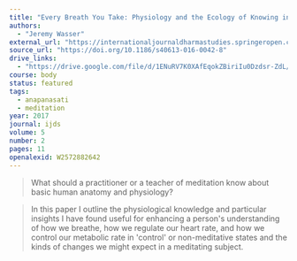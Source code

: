 ```yaml
---
title: "Every Breath You Take: Physiology and the Ecology of Knowing in Meditative Practice"
authors:
  - "Jeremy Wasser"
external_url: "https://internationaljournaldharmastudies.springeropen.com/track/pdf/10.1186/s40613-016-0042-8"
source_url: "https://doi.org/10.1186/s40613-016-0042-8"
drive_links:
  - "https://drive.google.com/file/d/1ENuRV7K0XAfEqokZBiriIu0Dzdsr-ZdL/view?usp=drivesdk"
course: body
status: featured
tags:
  - anapanasati
  - meditation
year: 2017
journal: ijds
volume: 5
number: 2
pages: 11
openalexid: W2572882642
---
```


> What should a practitioner or a teacher of meditation know about basic human anatomy and physiology?


> In this paper I outline the physiological knowledge and particular insights I have found useful for enhancing a person's understanding of how we breathe, how we regulate our heart rate, and how we control our metabolic rate in 'control' or non-meditative states and the kinds of changes we might expect in a meditating subject.

